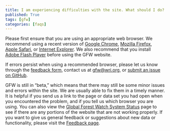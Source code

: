 ```yaml
---
title: I am experiencing difficulties with the site. What should I do?
published: True
tags: [gfw]
categories: [faqs]
---
```


<p>Please first ensure that you are using an appropriate web browser. We recommend using a recent version of <a href='https://www.google.com/intl/en/chrome/browser/' target='_blank'>Google Chrome</a>, <a href='http://www.mozilla.org/en-US/firefox/new/' target='_blank'>Mozilla Firefox</a>, <a href='http://www.apple.com/safari/' target='_blank'>Apple Safari</a>, or <a href='http://windows.microsoft.com/en-us/internet-explorer/download-ie' target='_blank'>Internet Explorer</a>. We also recommend that you install <a href='http://get.adobe.com/flashplayer/' target='_blank'>Adobe Flash Player</a> before using the GFW website.</p>

<p>If errors persist when using a recommended browser, please let us know through the <a href='http://www.globalforestwatch.org/?show_feedback=true'>feedback form</a>, contact us at <a href='mailto:gfw@wri.org'>gfw@wri.org</a>, or <a href='https://github.com/vizzuality/gfw/issues?state=open' target='_blank'>submit an issue on GitHub</a>.</p>

<p>GFW is still in “beta,” which means that there may still be some minor issues and errors within the site. We are usually able to fix them in a timely manner. It is helpful if you send us a link to the page or data set you had open when you encountered the problem, and if you tell us which browser you are using. You can also view the <a href='http://stats.pingdom.com/me0q72oj01nt' target='_blank'>Global Forest Watch System Status</a> page to see if there are any portions of the website that are not working properly. If you want to give us general feedback or suggestions about new data or functionality, please visit the <a href="/getinvolved/provide-feedback" target='_blank'>Feedback page</a>.</p>